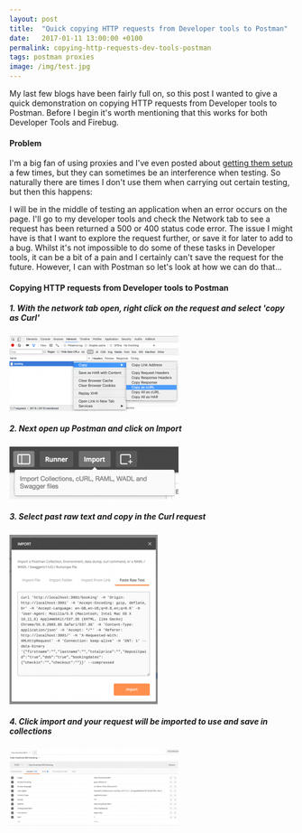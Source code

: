 ```yaml
---
layout: post
title:  "Quick copying HTTP requests from Developer tools to Postman"
date:   2017-01-11 13:00:00 +0100
permalink: copying-http-requests-dev-tools-postman
tags: postman proxies
image: /img/test.jpg
---
```


My last few blogs have been fairly full on, so this post I wanted to give a quick demonstration on copying HTTP requests from Developer tools to Postman.  Before I begin it's worth mentioning that this works for both Developer Tools and Firebug.

<h4>Problem</h4>

I'm a big fan of using proxies and I've even posted about [getting them setup](http://www.mwtestconsultancy.co.uk/category/proxies/) a few times, but they can sometimes be an interference when testing.  So naturally there are times I don't use them when carrying out certain testing, but then this happens:

I will be in the middle of testing an application when an error occurs on the page.  I'll go to my developer tools and check the Network tab to see a request has been returned a 500 or 400 status code error.  The issue I might have is that I want to explore the request further, or save it for later to add to a bug.  Whilst it's not impossible to do some of these tasks in Developer tools, it can be a bit of a pain and I certainly can't save the request for the future.  However, I can with Postman so let's look at how we can do that...

<h4>Copying HTTP requests from Developer tools to Postman</h4>

<h5>1. With the network tab open, right click on the request and select 'copy as Curl'</h5>

<a href="/img/2017/01/devToolsPostmanStep1.png"><img src="/img/2017/01/devToolsPostmanStep1-300x133.png" alt="Copying HTTP requests from Dev Tools to Postman Step 1" width="300" height="133" class="aligncenter size-medium wp-image-526" /></a>

<h5>2. Next open up Postman and click on Import</h5>

<a href="/img/2017/01/devToolsPostmanStep2.png"><img src="/img/2017/01/devToolsPostmanStep2-300x93.png" alt="Copying HTTP requests from Dev Tools to Postman Step 2" width="300" height="93" class="aligncenter size-medium wp-image-527" /></a>

<h5>3. Select past raw text and copy in the Curl request</h5>

<a href="/img/2017/01/devToolsPostmanStep3.png"><img src="/img/2017/01/devToolsPostmanStep3-263x300.png" alt="Copying HTTP requests from Dev Tools to Postman Step 2" width="263" height="300" class="aligncenter size-medium wp-image-528" /></a>

<h5>4. Click import and your request will be imported to use and save in collections</h5>

<a href="/img/2017/01/devToolsPostmanStep4.png"><img src="/img/2017/01/devToolsPostmanStep4-300x135.png" alt="Copying HTTP requests from Dev Tools to Postman Step 4" width="300" height="135" class="aligncenter size-medium wp-image-529" /></a>